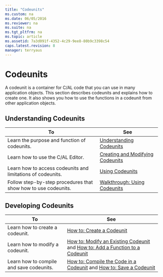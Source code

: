 ```yaml
---
title: "Codeunits"
ms.custom: na
ms.date: 06/05/2016
ms.reviewer: na
ms.suite: na
ms.tgt_pltfrm: na
ms.topic: article
ms.assetid: 7a3d091f-4352-4c29-9ee8-80b9c3398c54
caps.latest.revision: 8
manager: terryaus
---
```

# Codeunits
A codeunit is a container for C\/AL code that you can use in many application objects. This section describes codeunits and explains how to create one. It also shows you how to use the functions in a codeunit from other application objects.  
  
## Understanding Codeunits  
  
|To|See|  
|--------|---------|  
|Learn the purpose and function of codeunits.|[Understanding Codeunits](../dynamics-nav/Understanding-Codeunits.md)|  
|Learn how to use the C\/AL Editor.|[Creating and Modifying Codeunits](../dynamics-nav/Creating-and-Modifying-Codeunits.md)|  
|Learn how to access codeunits and limitations of codeunits.|[Using Codeunits](../dynamics-nav/Using-Codeunits.md)|  
|Follow step\-by\-step procedures that show how to use codeunits.|[Walkthrough: Using Codeunits](../Topic/Walkthrough:%20Using%20Codeunits.md)|  
  
## Developing Codeunits  
  
|To|See|  
|--------|---------|  
|Learn how to create a codeunit.|[How to: Create a Codeunit](../Topic/How%20to:%20Create%20a%20Codeunit.md)|  
|Learn how to modify a codeunit.|[How to: Modify an Existing Codeunit](../Topic/How%20to:%20Modify%20an%20Existing%20Codeunit.md) and [How to: Add a Function to a Codeunit](../Topic/How%20to:%20Add%20a%20Function%20to%20a%20Codeunit.md)|  
|Learn how to compile and save codeunits.|[How to: Compile the Code in a Codeunit](../Topic/How%20to:%20Compile%20the%20Code%20in%20a%20Codeunit.md) and [How to: Save a Codeunit](../Topic/How%20to:%20Save%20a%20Codeunit.md)|